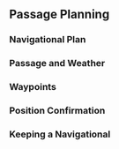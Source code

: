 ## Passage Planning ##


### Navigational Plan ###

### Passage and Weather ###

### Waypoints ###

### Position Confirmation ###

### Keeping a Navigational ###


